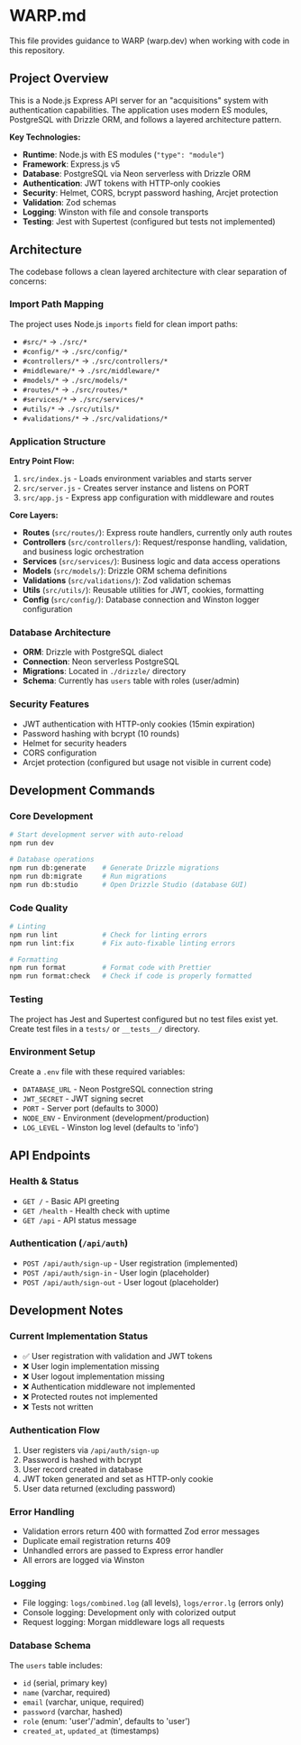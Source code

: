 # WARP.md

This file provides guidance to WARP (warp.dev) when working with code in this repository.

## Project Overview

This is a Node.js Express API server for an "acquisitions" system with authentication capabilities. The application uses modern ES modules, PostgreSQL with Drizzle ORM, and follows a layered architecture pattern.

**Key Technologies:**
- **Runtime**: Node.js with ES modules (`"type": "module"`)
- **Framework**: Express.js v5
- **Database**: PostgreSQL via Neon serverless with Drizzle ORM
- **Authentication**: JWT tokens with HTTP-only cookies
- **Security**: Helmet, CORS, bcrypt password hashing, Arcjet protection
- **Validation**: Zod schemas
- **Logging**: Winston with file and console transports
- **Testing**: Jest with Supertest (configured but tests not implemented)

## Architecture

The codebase follows a clean layered architecture with clear separation of concerns:

### Import Path Mapping
The project uses Node.js `imports` field for clean import paths:
- `#src/*` → `./src/*`
- `#config/*` → `./src/config/*`
- `#controllers/*` → `./src/controllers/*`
- `#middleware/*` → `./src/middleware/*`
- `#models/*` → `./src/models/*`
- `#routes/*` → `./src/routes/*`
- `#services/*` → `./src/services/*`
- `#utils/*` → `./src/utils/*`
- `#validations/*` → `./src/validations/*`

### Application Structure

**Entry Point Flow:**
1. `src/index.js` - Loads environment variables and starts server
2. `src/server.js` - Creates server instance and listens on PORT
3. `src/app.js` - Express app configuration with middleware and routes

**Core Layers:**
- **Routes** (`src/routes/`): Express route handlers, currently only auth routes
- **Controllers** (`src/controllers/`): Request/response handling, validation, and business logic orchestration
- **Services** (`src/services/`): Business logic and data access operations
- **Models** (`src/models/`): Drizzle ORM schema definitions
- **Validations** (`src/validations/`): Zod validation schemas
- **Utils** (`src/utils/`): Reusable utilities for JWT, cookies, formatting
- **Config** (`src/config/`): Database connection and Winston logger configuration

### Database Architecture
- **ORM**: Drizzle with PostgreSQL dialect
- **Connection**: Neon serverless PostgreSQL
- **Migrations**: Located in `./drizzle/` directory
- **Schema**: Currently has `users` table with roles (user/admin)

### Security Features
- JWT authentication with HTTP-only cookies (15min expiration)
- Password hashing with bcrypt (10 rounds)
- Helmet for security headers
- CORS configuration
- Arcjet protection (configured but usage not visible in current code)

## Development Commands

### Core Development
```bash
# Start development server with auto-reload
npm run dev

# Database operations
npm run db:generate    # Generate Drizzle migrations
npm run db:migrate     # Run migrations
npm run db:studio      # Open Drizzle Studio (database GUI)
```

### Code Quality
```bash
# Linting
npm run lint           # Check for linting errors
npm run lint:fix       # Fix auto-fixable linting errors

# Formatting
npm run format         # Format code with Prettier
npm run format:check   # Check if code is properly formatted
```

### Testing
The project has Jest and Supertest configured but no test files exist yet. Create test files in a `tests/` or `__tests__/` directory.

### Environment Setup
Create a `.env` file with these required variables:
- `DATABASE_URL` - Neon PostgreSQL connection string
- `JWT_SECRET` - JWT signing secret
- `PORT` - Server port (defaults to 3000)
- `NODE_ENV` - Environment (development/production)
- `LOG_LEVEL` - Winston log level (defaults to 'info')

## API Endpoints

### Health & Status
- `GET /` - Basic API greeting
- `GET /health` - Health check with uptime
- `GET /api` - API status message

### Authentication (`/api/auth`)
- `POST /api/auth/sign-up` - User registration (implemented)
- `POST /api/auth/sign-in` - User login (placeholder)  
- `POST /api/auth/sign-out` - User logout (placeholder)

## Development Notes

### Current Implementation Status
- ✅ User registration with validation and JWT tokens
- ❌ User login implementation missing
- ❌ User logout implementation missing
- ❌ Authentication middleware not implemented
- ❌ Protected routes not implemented
- ❌ Tests not written

### Authentication Flow
1. User registers via `/api/auth/sign-up`
2. Password is hashed with bcrypt
3. User record created in database
4. JWT token generated and set as HTTP-only cookie
5. User data returned (excluding password)

### Error Handling
- Validation errors return 400 with formatted Zod error messages
- Duplicate email registration returns 409
- Unhandled errors are passed to Express error handler
- All errors are logged via Winston

### Logging
- File logging: `logs/combined.log` (all levels), `logs/error.lg` (errors only)
- Console logging: Development only with colorized output
- Request logging: Morgan middleware logs all requests

### Database Schema
The `users` table includes:
- `id` (serial, primary key)
- `name` (varchar, required)
- `email` (varchar, unique, required)
- `password` (varchar, hashed)
- `role` (enum: 'user'/'admin', defaults to 'user')
- `created_at`, `updated_at` (timestamps)